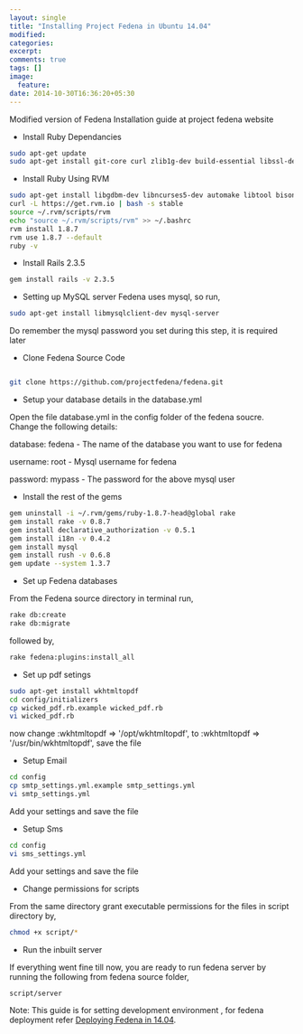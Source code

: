 ```yaml
---
layout: single
title: "Installing Project Fedena in Ubuntu 14.04"
modified:
categories:
excerpt:
comments: true
tags: []
image:
  feature:
date: 2014-10-30T16:36:20+05:30
---
```

Modified version of Fedena Installation guide at project fedena website

* Install Ruby Dependancies

```bash
sudo apt-get update
sudo apt-get install git-core curl zlib1g-dev build-essential libssl-dev libreadline-dev libyaml-dev libsqlite3-dev sqlite3 libxml2-dev libxslt1-dev libcurl4-openssl-dev python-software-properties
```

* Install Ruby Using RVM

```bash
sudo apt-get install libgdbm-dev libncurses5-dev automake libtool bison libffi-dev
curl -L https://get.rvm.io | bash -s stable
source ~/.rvm/scripts/rvm
echo "source ~/.rvm/scripts/rvm" >> ~/.bashrc
rvm install 1.8.7
rvm use 1.8.7 --default
ruby -v
```

* Install Rails 2.3.5

```bash
gem install rails -v 2.3.5
```

* Setting up MySQL server
Fedena uses mysql, so run,

```bash
sudo apt-get install libmysqlclient-dev mysql-server
```
Do remember the mysql password you set during this step, it is required later

* Clone Fedena Source Code
```bash

git clone https://github.com/projectfedena/fedena.git
```

* Setup your database details in the database.yml


Open the file database.yml in the config folder of the fedena soucre. Change the following details:

database: fedena - The name of the database you want to use for fedena

username: root - Mysql username for fedena

password: mypass - The password for the above mysql user


* Install the rest of the gems

```bash
gem uninstall -i ~/.rvm/gems/ruby-1.8.7-head@global rake
gem install rake -v 0.8.7
gem install declarative_authorization -v 0.5.1
gem install i18n -v 0.4.2
gem install mysql
gem install rush -v 0.6.8
gem update --system 1.3.7
```
* Set up Fedena databases

From the Fedena source directory in terminal run,

```bash
rake db:create
rake db:migrate
```

followed by,

```bash
rake fedena:plugins:install_all
```

* Set up pdf setings

```bash
sudo apt-get install wkhtmltopdf
cd config/initializers
cp wicked_pdf.rb.example wicked_pdf.rb
vi wicked_pdf.rb
```
now change :wkhtmltopdf => '/opt/wkhtmltopdf', to :wkhtmltopdf => '/usr/bin/wkhtmltopdf',
save the file

* Setup Email

```bash
cd config
cp smtp_settings.yml.example smtp_settings.yml
vi smtp_settings.yml
```
Add your settings and save the file

* Setup Sms

```bash
cd config
vi sms_settings.yml
```
Add your settings and save the file


* Change permissions for scripts

From the same directory grant executable permissions for the files in script directory by,

```bash
chmod +x script/*
```
* Run the inbuilt server

If everything went fine till now, you are ready to run fedena server by running the following from fedena source folder,

```bash
script/server
```

Note: This guide is for setting development environment , for fedena deployment refer [Deploying Fedena in 14.04](http://aboobacker.in/deploying-fedena-using-ubuntu-14-04/).
